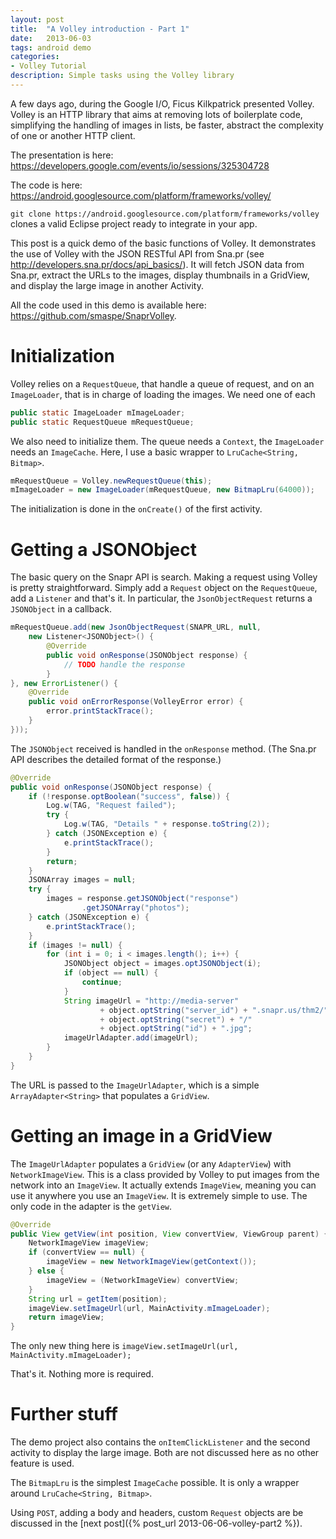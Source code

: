 ```yaml
---
layout: post
title:  "A Volley introduction - Part 1"
date:   2013-06-03
tags: android demo
categories:
- Volley Tutorial
description: Simple tasks using the Volley library
---
```

A few days ago, during the Google I/O, Ficus Kilkpatrick presented Volley. Volley is an HTTP library that aims at removing lots of boilerplate code, simplifying the handling of images in lists, be faster, abstract the complexity of one or another HTTP client.

The presentation is here: <https://developers.google.com/events/io/sessions/325304728>

The code is here: <https://android.googlesource.com/platform/frameworks/volley/>

`git clone https://android.googlesource.com/platform/frameworks/volley` clones a valid Eclipse project ready to integrate in your app.

This post is a quick demo of the basic functions of Volley. It demonstrates the use of Volley with the JSON RESTful API from Sna.pr (see <http://developers.sna.pr/docs/api_basics/>). It will fetch JSON data from Sna.pr, extract the URLs to the images, display thumbnails in a GridView, and display the large image in another Activity.

All the code used in this demo is available here: <https://github.com/smaspe/SnaprVolley>.

# Initialization

Volley relies on a `RequestQueue`, that handle a queue of request, and on an `ImageLoader`, that is in charge of loading the images. We need one of each

```java
public static ImageLoader mImageLoader;
public static RequestQueue mRequestQueue;
```

We also need to initialize them. The queue needs a `Context`, the `ImageLoader` needs an `ImageCache`. Here, I use a basic wrapper to `LruCache<String, Bitmap>`.

```java
mRequestQueue = Volley.newRequestQueue(this);
mImageLoader = new ImageLoader(mRequestQueue, new BitmapLru(64000));
```

The initialization is done in the `onCreate()` of the first activity.

# Getting a JSONObject

The basic query on the Snapr API is search. Making a request using Volley is pretty straightforward. Simply add a `Request` object on the `RequestQueue`, add a `Listener` and that's it. In particular, the `JsonObjectRequest` returns a `JSONObject` in a callback.

```java
mRequestQueue.add(new JsonObjectRequest(SNAPR_URL, null,
    new Listener<JSONObject>() {
        @Override
        public void onResponse(JSONObject response) {
            // TODO handle the response
        }
}, new ErrorListener() {
    @Override
    public void onErrorResponse(VolleyError error) {
        error.printStackTrace();
    }
}));
```

The `JSONObject` received is handled in the `onResponse` method. (The Sna.pr API describes the detailed format of the response.)

```java
@Override
public void onResponse(JSONObject response) {
    if (!response.optBoolean("success", false)) {
        Log.w(TAG, "Request failed");
        try {
            Log.w(TAG, "Details " + response.toString(2));
        } catch (JSONException e) {
            e.printStackTrace();
        }
        return;
    }
    JSONArray images = null;
    try {
        images = response.getJSONObject("response")
                .getJSONArray("photos");
    } catch (JSONException e) {
        e.printStackTrace();
    }
    if (images != null) {
        for (int i = 0; i < images.length(); i++) {
            JSONObject object = images.optJSONObject(i);
            if (object == null) {
                continue;
            }
            String imageUrl = "http://media-server"
                    + object.optString("server_id") + ".snapr.us/thm2/"
                    + object.optString("secret") + "/"
                    + object.optString("id") + ".jpg";
            imageUrlAdapter.add(imageUrl);
        }
    }
}
```

The URL is passed to the `ImageUrlAdapter`, which is a simple `ArrayAdapter<String>` that populates a `GridView`.

# Getting an image in a GridView

The `ImageUrlAdapter` populates a `GridView` (or any `AdapterView`) with `NetworkImageView`. This is a class provided by Volley to put images from the network into an `ImageView`. It actually extends `ImageView`, meaning you can use it anywhere you use an `ImageView`. It is extremely simple to use. The only code in the adapter is the `getView`.

```java
@Override
public View getView(int position, View convertView, ViewGroup parent) {
    NetworkImageView imageView;
    if (convertView == null) {
        imageView = new NetworkImageView(getContext());
    } else {
        imageView = (NetworkImageView) convertView;
    }
    String url = getItem(position);
    imageView.setImageUrl(url, MainActivity.mImageLoader);
    return imageView;
}
```

The only new thing here is `imageView.setImageUrl(url, MainActivity.mImageLoader);`

That's it. Nothing more is required.

# Further stuff

The demo project also contains the `onItemClickListener` and the second activity to display the large image. Both are not discussed here as no other feature is used.

The `BitmapLru` is the simplest `ImageCache` possible. It is only a wrapper around `LruCache<String, Bitmap>`.

Using `POST`, adding a body and headers, custom `Request` objects are be discussed in the [next post]({% post_url 2013-06-06-volley-part2 %}).
